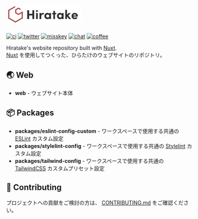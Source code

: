 <h1>
  <a href="https://hiratake.dev">
    <picture>
      <source media="(prefers-color-scheme: dark)" srcset="web/src/public/logo-dark.svg" sizes="(max-width:200px) 100vw, 200px" />
      <source media="(prefers-color-scheme: light)" srcset="web/src/public/logo-light.svg" sizes="(max-width:200px) 100vw, 200px" />
      <img alt="Hiratake" src="web/src/public/logo-light.svg" width="200" />
    </picture>
  </a>
</h1>

[![ci](https://github.com/Hiratake/hiratake-web/actions/workflows/ci.yaml/badge.svg)](https://github.com/Hiratake/hiratake-web/actions/workflows/ci.yaml)
[![twitter](https://img.shields.io/badge/twitter-@hirotaisou2012-blue?logo=twitter)](https://twitter.com/Hirotaisou2012)
[![misskey](https://img.shields.io/badge/misskey-@hiratake-green?logo=misskey)](https://misskey.io/@Hiratake)
[![chat](https://img.shields.io/discord/353538856315912204?logo=discord)](https://discord.gg/xu2ehn3)
[![coffee](https://img.shields.io/badge/coffee-hiratake-yellow?logo=buymeacoffee)](https://www.buymeacoffee.com/hiratake)

Hiratake's website repository built with [Nuxt](https://nuxt.com/).  
[Nuxt](https://nuxt.com/) を使用してつくった、ひらたけのウェブサイトのリポジトリ。

## 🌏 Web

- **web** - ウェブサイト本体

## 📦 Packages

- **packages/eslint-config-custom** - ワークスペースで使用する共通の [ESLint](https://eslint.org/) カスタム設定
- **packages/stylelint-config** - ワークスペースで使用する共通の [Stylelint](https://stylelint.io/) カスタム設定
- **packages/tailwind-config** - ワークスペースで使用する共通の [TailwindCSS](https://tailwindcss.com/) カスタムプリセット設定

## 🌟 Contributing

プロジェクトへの貢献をご検討の方は、 [CONTRIBUTING.md](.github/CONTRIBUTING.md) をご確認ください。
